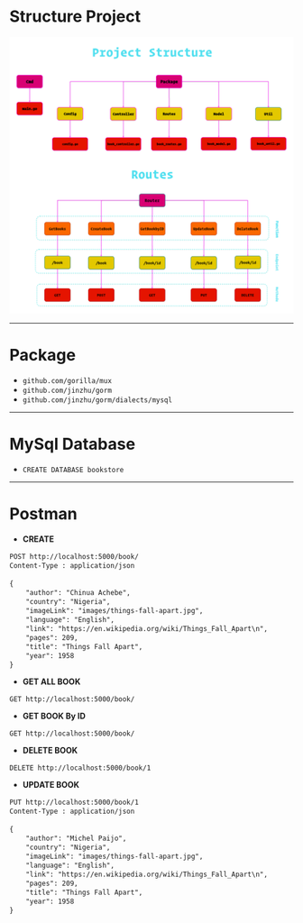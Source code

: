 # Structure Project

![](src/asset/img/book_store.png)

---

# Package

- `github.com/gorilla/mux`
- `github.com/jinzhu/gorm`
- `github.com/jinzhu/gorm/dialects/mysql`

---

# MySql Database

- `CREATE DATABASE bookstore`

---

# Postman

- **CREATE**

```http
POST http://localhost:5000/book/
Content-Type : application/json

{
    "author": "Chinua Achebe",
    "country": "Nigeria",
    "imageLink": "images/things-fall-apart.jpg",
    "language": "English",
    "link": "https://en.wikipedia.org/wiki/Things_Fall_Apart\n",
    "pages": 209,
    "title": "Things Fall Apart",
    "year": 1958
}
```

- **GET ALL BOOK**

```http
GET http://localhost:5000/book/
```

- **GET BOOK By ID**

```http
GET http://localhost:5000/book/
```

- **DELETE BOOK**

```http
DELETE http://localhost:5000/book/1
```

- **UPDATE BOOK**

```http
PUT http://localhost:5000/book/1
Content-Type : application/json

{
    "author": "Michel Paijo",
    "country": "Nigeria",
    "imageLink": "images/things-fall-apart.jpg",
    "language": "English",
    "link": "https://en.wikipedia.org/wiki/Things_Fall_Apart\n",
    "pages": 209,
    "title": "Things Fall Apart",
    "year": 1958
}
```
